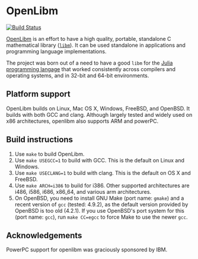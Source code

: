 # OpenLibm

[![Build Status](https://travis-ci.org/JuliaLang/openlibm.svg?branch=master)](https://travis-ci.org/JuliaLang/openlibm)

[OpenLibm](http://www.openlibm.org) is an effort to have a high quality, portable, standalone
C mathematical library ([`libm`](http://en.wikipedia.org/wiki/libm)).
It can be used standalone in applications and programming language
implementations.

The project was born out of a need to have a good `libm` for the
[Julia programming langage](http://www.julialang.org) that worked
consistently across compilers and operating systems, and in 32-bit and
64-bit environments.

## Platform support

OpenLibm builds on Linux, Mac OS X, Windows, FreeBSD, and OpenBSD. It
builds with both GCC and clang. Although largely tested and widely
used on x86 architectures, openlibm also supports ARM and
powerPC.

## Build instructions

1. Use `make` to build OpenLibm.
2. Use `make USEGCC=1` to build with GCC. This is the default on
   Linux and Windows.
3. Use `make USECLANG=1` to build with clang. This is the default on OS X
   and FreeBSD.
4. Use `make ARCH=i386` to build for i386. Other supported architectures are
   i486, i586, i686, x86_64, and various arm architectures.
5. On OpenBSD, you need to install GNU Make (port name: `gmake`) and a recent
   version of `gcc` (tested: 4.9.2), as the default version provided by OpenBSD
   is too old (4.2.1). If you use OpenBSD's port system for this (port name:
   `gcc`), run `make CC=egcc` to force Make to use the newer `gcc`.

## Acknowledgements

PowerPC support for openlibm was graciously sponsored by IBM.

